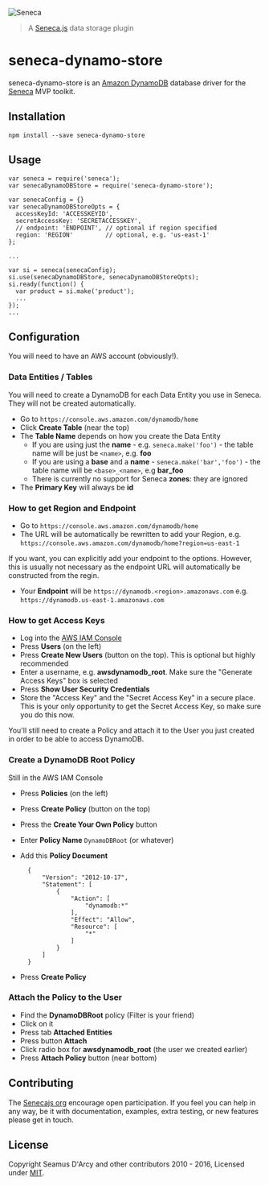 ![Seneca][SenecaLogo]
> A [Seneca.js][seneca] data storage plugin

# seneca-dynamo-store

seneca-dynamo-store is an [Amazon DynamoDB][dynamodb] database driver for the [Seneca][seneca] MVP toolkit.

## Installation

	npm install --save seneca-dynamo-store

## Usage

    var seneca = require('seneca');
    var senecaDynamoDBStore = require('seneca-dynamo-store');

    var senecaConfig = {}
    var senecaDynamoDBStoreOpts = {
      accessKeyId: 'ACCESSKEYID',
      secretAccessKey: 'SECRETACCESSKEY',
      // endpoint: 'ENDPOINT', // optional if region specified
      region: 'REGION'         // optional, e.g. 'us-east-1'
    };

    ...

    var si = seneca(senecaConfig);
    si.use(senecaDynamoDBStore, senecaDynamoDBStoreOpts);
    si.ready(function() {
      var product = si.make('product');
      ...
    });
    ...

## Configuration

You will need to have an AWS account (obviously!).

### Data Entities / Tables

You will need to create a DynamoDB for each Data Entity you use in Seneca.
They will not be created automatically.

* Go to `https://console.aws.amazon.com/dynamodb/home`
* Click **Create Table** (near the top)
* The **Table Name** depends on how you create the Data Entity
  * If you are using just the **name** - e.g. `seneca.make('foo')` - the table name will be just be `<name>`, e.g. **foo**
  * If you are using a **base** and a **name** - `seneca.make('bar','foo')` -  the table name will be `<base>_<name>`, e.g **bar_foo**
  * There is currently no support for Seneca **zones**: they are ignored
* The **Primary Key** will always be **id**

### How to get Region and Endpoint

* Go to `https://console.aws.amazon.com/dynamodb/home`
* The URL will be automatically be rewritten to add your Region, e.g. `https://console.aws.amazon.com/dynamodb/home?region=us-east-1`

If you want, you can explicitly add your endpoint to the options. However, this is usually not necessary as the endpoint URL will automatically be constructed from the regin.

* Your **Endpoint** will be `https://dynamodb.<region>.amazonaws.com` e.g. `https://dynamodb.us-east-1.amazonaws.com`

### How to get Access Keys

* Log into the [AWS IAM Console](https://console.aws.amazon.com/iam/home)
* Press **Users** (on the left)
* Press **Create New Users** (button on the top). This is optional but highly recommended
* Enter a username, e.g. **awsdynamodb_root**. Make sure the "Generate Access Keys" box is selected
* Press **Show User Security Credentials**
* Store the "Access Key" and the "Secret Access Key" in a secure place.
  This is your only opportunity to get the Secret Access Key, so make sure you do this now.

You'll still need to create a Policy and attach it to the User you just created in order to be able to access DynamoDB.

### Create a DynamoDB Root Policy

Still in the AWS IAM Console

* Press **Policies** (on the left)
* Press **Create Policy** (button on the top)
* Press the **Create Your Own Policy** button
* Enter **Policy Name** `DynamoDBRoot` (or whatever)
* Add this **Policy Document**

        {
            "Version": "2012-10-17",
            "Statement": [
                {
                    "Action": [
                        "dynamodb:*"
                    ],
                    "Effect": "Allow",
                    "Resource": [
                        "*"
                    ]
                }
            ]
        }

* Press **Create Policy**

### Attach the Policy to the User

* Find the **DynamoDBRoot** policy (Filter is your friend)
* Click on it
* Press tab **Attached Entities**
* Press button **Attach**
* Click radio box for **awsdynamodb_root** (the user we created earlier)
* Press **Attach Policy** button (near bottom)

## Contributing

The [Senecajs org][] encourage open participation. If you feel you can help in any way, be it with documentation, examples, extra testing, or new features please get in touch.

## License

Copyright Seamus D'Arcy and other contributors 2010 - 2016, Licensed under [MIT][].

[comment]: References
[dynamodb]: http://aws.amazon.com/dynamodb
[seneca]: http://senecajs.org/
[SenecaLogo]: http://senecajs.org/files/assets/seneca-logo.png
[Senecajs org]: https://github.com/senecajs/
[MIT]: ./LICENSE.txt
